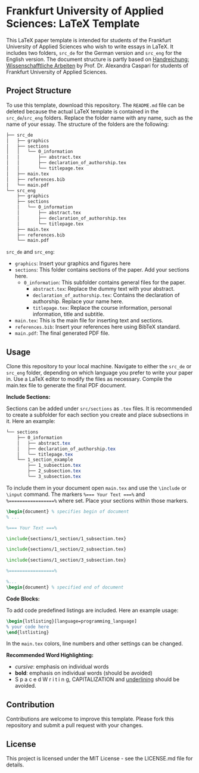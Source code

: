 # Frankfurt University of Applied Sciences: LaTeX Template

This LaTeX paper template is intended for students of the Frankfurt University of Applied Sciences who wish to write essays in LaTeX. It includes two folders, `src_de` for the German version and `src_eng` for the English version. The document structure is partly based on [Handreichung: Wissenschafftliche Arbeiten](https://www.yumpu.com/de/document/read/31685236/handreichung-wissenschaftliche-arbeiten-elearning-der-fh-) by Prof. Dr. Alexandra Caspari for students of Frankfurt University of Applied Sciences.

## Project Structure

To use this template, download this repository. The `README.md` file can be deleted because the actual LaTeX template is contained in the `src_de`/`src_eng` folders. Replace the folder name with any name, such as the name of your essay. The structure of the folders are the following:

```bash
├── src_de
│   ├── graphics
│   ├── sections
│   │   └── 0_information
│   │       ├── abstract.tex
│   │       ├── declaration_of_authorship.tex
│   │       └── titlepage.tex
│   ├── main.tex
│   ├── references.bib
│   └── main.pdf
└── src_eng
    ├── graphics
    ├── sections
    │   └── 0_information
    │       ├── abstract.tex
    │       ├── declaration_of_authorship.tex
    │       └── titlepage.tex
    ├── main.tex
    ├── references.bib
    └── main.pdf
```

`src_de` and `src_eng`:
- `graphics`: Insert your graphics and figures here 
- `sections`: This folder contains sections of the paper. Add your sections here.
  - `0_information`: This subfolder contains general files for the paper.
    - `abstract.tex`: Replace the dummy text with your abstract.
    - `declaration_of_authorship.tex`: Contains the declaration of authorship. Replace your name here.
    - `titlepage.tex`: Replace the course information, personal information, title and subtitle.
- `main.tex`: This is the main file for inserting text and sections.
- `references.bib`: Insert your references here using BibTeX standard.
- `main.pdf`: The final generated PDF file.

## Usage

Clone this repository to your local machine. Navigate to either the `src_de` or `src_eng` folder, depending on which language you prefer to write your paper in. Use a LaTeX editor to modify the files as necessary. Compile the main.tex file to generate the final PDF document.


**Include Sections:**

Sections can be added under `src/sections` as `.tex` files. It is recommended to create a subfolder for each section you create and place subsections in it. Here an example:

```css
└── sections
    ├── 0_information
    │   ├── abstract.tex
    │   ├── declaration_of_authorship.tex
    │   └── titlepage.tex
    └── 1_section_example
        ├── 1_subsection.tex
        ├── 2_subsection.tex
        └── 3_subsection.tex
```

To include them in your document open `main.tex` and use the `\include` or `\input` command. The markers `%=== Your Text ===%` and `%=================%` where set. Place your sections within those markers.

```tex
\begin{document} % specifies begin of document
% ...

%=== Your Text ===%

\include{sections/1_section/1_subsection.tex}

\include{sections/1_section/2_subsection.tex}

\include{sections/1_section/3_subsection.tex}

%=================%

%...
\begin{document} % specified end of document
```

**Code Blocks:**

To add code predefined listings are included. Here an example usage:

```tex
\begin{lstlisting}[language=programming_language]
% your code here
\end{lstlisting}
```

In the `main.tex` colors, line numbers and other settings can be changed. 

**Recommended Word Highlighting:**

- *cursive*: emphasis on individual words
- **bold**: emphasis on individual words (should be avoided)
- S p a c e d  W r i t i n g, CAPITALIZATION and <u>underlining</u> should be avoided.

## Contribution

Contributions are welcome to improve this template. Please fork this repository and submit a pull request with your changes. 

## License

This project is licensed under the MIT License - see the LICENSE.md file for details.